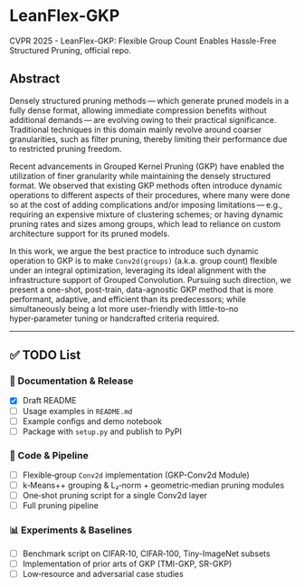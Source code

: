 # LeanFlex-GKP
CVPR 2025  - LeanFlex-GKP: Flexible Group Count Enables Hassle-Free Structured Pruning, official repo.

## Abstract

Densely structured pruning methods — which generate pruned models in a fully dense format, allowing immediate compression benefits without additional demands — are evolving owing to their practical significance. Traditional techniques in this domain mainly revolve around coarser granularities, such as filter pruning, thereby limiting their performance due to restricted pruning freedom.

Recent advancements in Grouped Kernel Pruning (GKP) have enabled the utilization of finer granularity while maintaining the densely structured format. We observed that existing GKP methods often introduce dynamic operations to different aspects of their procedures, where many were done so at the cost of adding complications and/or imposing limitations — e.g., requiring an expensive mixture of clustering schemes; or having dynamic pruning rates and sizes among groups, which lead to reliance on custom architecture support for its pruned models.

In this work, we argue the best practice to introduce such dynamic operation to GKP is to make `Conv2d(groups)` (a.k.a. group count) flexible under an integral optimization, leveraging its ideal alignment with the infrastructure support of Grouped Convolution. Pursuing such direction, we present a one-shot, post-train, data-agnostic GKP method that is more performant, adaptive, and efficient than its predecessors; while simultaneously being a lot more user-friendly with little-to-no hyper‑parameter tuning or handcrafted criteria required.

---

## ✅ TODO List

### 📄 Documentation & Release
- [X] Draft README
- [ ] Usage examples in `README.md`  
- [ ] Example configs and demo notebook  
- [ ] Package with `setup.py` and publish to PyPI  

### 🧩 Code & Pipeline
- [ ] Flexible‐group `Conv2d` implementation (GKP-Conv2d Module)
- [ ] k‑Means++ grouping & L₂‑norm + geometric‐median pruning modules
- [ ] One‑shot pruning script for a single Conv2d layer
- [ ] Full pruning pipeline

### 📊 Experiments & Baselines
- [ ] Benchmark script on CIFAR‑10, CIFAR‑100, Tiny-ImageNet subsets
- [ ] Implementation of prior arts of GKP (TMI-GKP, SR-GKP)
- [ ] Low‑resource and adversarial case studies  
